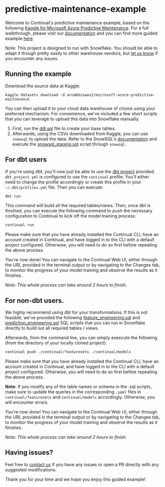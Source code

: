 # predictive-maintenance-example

Welcome to Continual's predictive maintenance example, based on the following [Kaggle for Microsoft Azure Predictive Maintenance](https://www.kaggle.com/datasets/arnabbiswas1/microsoft-azure-predictive-maintenance). For a full walkthrough, please visit our [documentation](https://docs.continual.ai/predictive-maintenance/) and you can find more guided example [here](https://docs.continual.ai/examples-overview/). 

Note: This project is designed to run with Snowflake. You should be able to adapt it though pretty easily to other warehouse vendors, but [let us know](https://docs.continual.ai/help-support/) if you encounter any issues. 

## Running the example

Download the source data at Kaggle:
```
kaggle datasets download -d arnabbiswas1/microsoft-azure-predictive-maintenance 
```

You can then upload it to your cloud data warehouse of choice using your preferred mechanism. For convenience, we've included a few short scripts that you can leverage to upload this data into Snowflake manually. 

1. First, run the [ddl.sql](https://github.com/AndrewRTsao/predictive-maintenance-example/blob/main/sql/ddl.sql) file to create your base tables. 
2. Afterwards, using the CSVs downloaded from Kaggle, you can use `snowsql` to upload the data. Refer to the SnowSQL's [documentation](https://docs.snowflake.com/en/user-guide/snowsql-use.html#running-batch-scripts) and execute the [snowsql_staging.sql](https://github.com/AndrewRTsao/predictive-maintenance-example/blob/main/sql/snowsql_staging.sql) script through `snowsql`. 


## For dbt users

If you're using dbt, you'll now just be able to use the [dbt project](https://github.com/AndrewRTsao/predictive-maintenance-example/tree/main/dbt) provided. `dbt_project.yml` is configured to use the `continual` profile. You'll either need to change the profile accordingly or create this profile in your `~/.dbt/profiles.yml` file. Then you can execute:

 ```sh
 dbt run
 ```

This command will build all the required tables/views. Then, once dbt is finsihed, you can execute the following command to push the necessary configuration to Continual to kick off the model training process: 

```sh
continual run
```

Please make sure that you have already installed the Continual CLI, have an account created in Continual, and have logged in to the CLI with a default project configured. Otherwise, you will need to do so first before repeating the above process. 

You're now done! You can navigate to the Continual Web UI, either through the URL provided in the terminal output or by navigating to the Changes tab, to monitor the progress of your model training and observe the results as it finishes.

*Note: This whole process can take around 2 hours to finish.*

## For non-dbt users.

We highly recommend using dbt for your transformations. If this is not feasible, we've provided the following [feature_engineering.sql](https://github.com/AndrewRTsao/predictive-maintenance-example/blob/main/sql/feature_engineering.sql) and [prediction_engineering.sql](https://github.com/AndrewRTsao/predictive-maintenance-example/blob/main/sql/prediction_engineering.sql) SQL scripts that you can run in Snowflake directly to build out all required tables / views. 

Afterwards, from the command line, you can simply exeecute the following (from the directory of your locally cloned project):

```sh
continual push ./continual/featuresets ./continual/models
```

Please make sure that you have already installed the Continual CLI, have an account created in Continual, and have logged in to the CLI with a default project configured. Otherwise, you will need to do so first before repeating the above process. 

**Note**: If you modify any of the table names or schema in the .sql scripts, make sure to update the queries in the corresponding `.yaml` files in `continual/featuresets` and `continual/models` accordingly. Otherwise, you will encounter errors. 

You're now done! You can navigate to the Continual Web UI, either through the URL provided in the terminal output or by navigating to the Changes tab, to monitor the progress of your model training and observe the results as it finishes.

*Note: This whole process can take around 2 hours to finish.*

## Having issues?
Feel free to [contact us](https://docs.continual.ai/help-support) if you have any issues or open a PR directly with any suggested modifications.

Thank you for your time and we hope you enjoy this guided example!